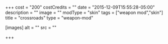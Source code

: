 +++
cost = "200"
costCredits = ""
date = "2015-12-09T15:55:28-05:00"
description = ""
image = ""
modType = "skin"
tags = ["weapon mod","skin"]
title = "crossroads"
type = "weapon-mod"

[images]
  alt = ""
  src = ""

+++

